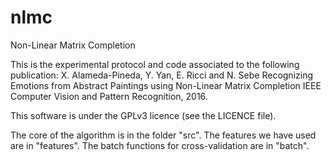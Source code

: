 # nlmc
Non-Linear Matrix Completion

This is the experimental protocol and code associated to the following publication:
X. Alameda-Pineda, Y. Yan, E. Ricci and N. Sebe
Recognizing Emotions from Abstract Paintings using Non-Linear Matrix Completion
IEEE Computer Vision and Pattern Recognition, 2016.

This software is under the GPLv3 licence (see the LICENCE file).

The core of the algorithm is in the folder "src".
The features we have used are in "features".
The batch functions for cross-validation are in "batch".
